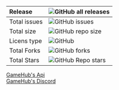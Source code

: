 | Release        | ![GitHub all releases](https://img.shields.io/github/downloads/UmmmAGoodName/gamehub-client/total)   |
| :------------- | :-------------                                                                                |
| Total issues   | ![GitHub issues](https://img.shields.io/github/issues/UmmmAGoodName/gamehub-client)                  |
| Total size     | ![GitHub repo size](https://img.shields.io/github/repo-size/UmmmAGoodName/gamehub-client)            |
| Licens type    | ![GitHub](https://img.shields.io/github/license/UmmmAGoodName/gamehub-client)                        |
| Total Forks    | ![GitHub forks](https://img.shields.io/github/forks/UmmmAGoodName/gamehub-client)                    |
| Total Stars    | ![GitHub Repo stars](https://img.shields.io/github/stars/UmmmAGoodName/gamehub-client?style=plastic) |

[GameHub's Api](https://github.com/gamehub-project/gamehub/blob/main/.github/text/api.md)<br/>
[GameHub's Discord](https://discord.gg/Pz9d6jjbBZ)
